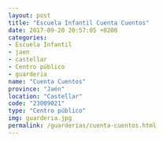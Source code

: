 ```yaml
---
layout: post
title: "Escuela Infantil Cuenta Cuentos"
date: 2017-09-20 20:57:05 +0200
categories:
- Escuela Infantil
- jaen
- castellar
- Centro público
- guarderia
name: "Cuenta Cuentos"
province: "Jaén"
location: "Castellar"
code: "23009021"
type: "Centro público"
img: guarderia.jpg
permalink: /guarderias/cuenta-cuentos.html
---
```

